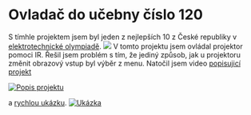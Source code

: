 # Ovladač do učebny číslo 120
S tímhle projektem jsem byl jeden z nejlepších 10 z České republiky v [elektrotechnické olympiadě](diplom.jpg).
<img src = "diplom.jpg">
V tomto projektu jsem ovládal projektor pomoci IR. Řešil jsem problém s tím, že jediný způsob, jak u projektoru změnit obrazový vstup byl výběr z menu. Natočil jsem video [popisujicí projekt](https://youtu.be/99CuRj4N2So)

[![Popis projektu](https://img.youtube.com/vi/99CuRj4N2So/0.jpg)](https://www.youtube.com/watch?v=99CuRj4N2So)

a [rychlou ukázku](https://youtu.be/Cdun-ippr8c).
[![Ukázka](https://img.youtube.com/vi/Cdun-ippr8c/0.jpg)](https://www.youtube.com/watch?v=Cdun-ippr8c)